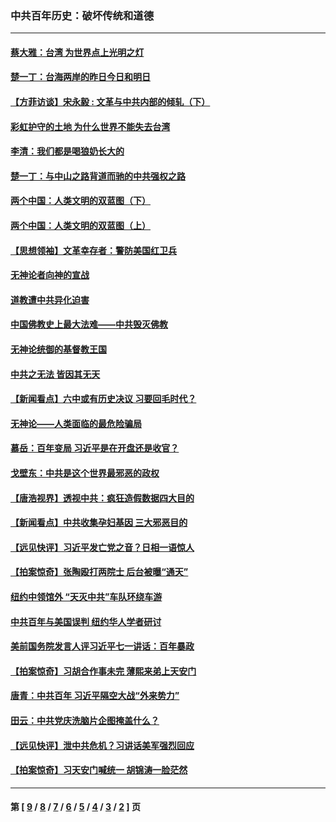 ### 中共百年历史：破坏传统和道德
---
#### [蔡大雅：台湾 为世界点上光明之灯](../../pages/nf1176114/n13531530.md?03070430) 
#### [楚一丁：台海两岸的昨日今日和明日](../../pages/nf1176114/n13531468.md?03070430) 
#### [【方菲访谈】宋永毅 : 文革与中共内部的倾轧（下）](../../pages/nf1176114/n13486836.md?03070430) 
#### [彩虹护守的土地 为什么世界不能失去台湾](../../pages/nf1176114/n13476849.md?03070430) 
#### [李清：我们都是喝狼奶长大的](../../pages/nf1176114/n13471478.md?03070430) 
#### [楚一丁：与中山之路背道而驰的中共强权之路](../../pages/nf1176114/n13437270.md?03070430) 
#### [两个中国：人类文明的双蓝图（下）](../../pages/nf1176114/n13423132.md?03070430) 
#### [两个中国：人类文明的双蓝图（上）](../../pages/nf1176114/n13422687.md?03070430) 
#### [【思想领袖】文革幸存者：警防美国红卫兵](../../pages/nf1176114/n13339289.md?03070430) 
#### [无神论者向神的宣战](../../pages/nf1176114/n13281535.md?03070430) 
#### [道教遭中共异化迫害](../../pages/nf1176114/n13281463.md?03070430) 
#### [中国佛教史上最大法难——中共毁灭佛教](../../pages/nf1176114/n13281397.md?03070430) 
#### [无神论统御的基督教王国](../../pages/nf1176114/n13281280.md?03070430) 
#### [中共之无法 皆因其无天](../../pages/nf1176114/n13281088.md?03070430) 
#### [【新闻看点】六中或有历史决议 习要回毛时代？](../../pages/nf1176114/n13222895.md?03070430) 
#### [无神论——人类面临的最危险骗局](../../pages/nf1176114/n13196137.md?03070430) 
#### [慕岳：百年变局 习近平是在开盘还是收官？](../../pages/nf1176114/n13206516.md?03070430) 
#### [戈壁东：中共是这个世界最邪恶的政权](../../pages/nf1176114/n13085641.md?03070430) 
#### [【唐浩视界】透视中共：疯狂造假数据四大目的](../../pages/nf1176114/n13080590.md?03070430) 
#### [【新闻看点】中共收集孕妇基因 三大邪恶目的](../../pages/nf1176114/n13077182.md?03070430) 
#### [【远见快评】习近平发亡党之音？日相一语惊人](../../pages/nf1176114/n13074809.md?03070430) 
#### [【拍案惊奇】张陶殴打两院士 后台被曝“通天”](../../pages/nf1176114/n13070496.md?03070430) 
#### [纽约中领馆外 “天灭中共”车队环绕车游](../../pages/nf1176114/n13070693.md?03070430) 
#### [中共百年与美国误判 纽约华人学者研讨](../../pages/nf1176114/n13067969.md?03070430) 
#### [美前国务院发言人评习近平七一讲话：百年暴政](../../pages/nf1176114/n13066986.md?03070430) 
#### [【拍案惊奇】习胡合作事未完 薄熙来弟上天安门](../../pages/nf1176114/n13065867.md?03070430) 
#### [唐青：中共百年 习近平隔空大战“外来势力”](../../pages/nf1176114/n13065976.md?03070430) 
#### [田云：中共党庆洗脑片企图掩盖什么？](../../pages/nf1176114/n13064395.md?03070430) 
#### [【远见快评】泄中共危机？习讲话美军强烈回应](../../pages/nf1176114/n13064269.md?03070430) 
#### [【拍案惊奇】习天安门喊统一 胡锦涛一脸茫然](../../pages/nf1176114/n13063233.md?03070430) 

---
#### 第 [ [9](./9.md?03070430) / [8](./8.md?03070430) / [7](./7.md?03070430) / [6](./6.md?03070430) / [5](./5.md?03070430) / [4](./4.md?03070430) / [3](./3.md?03070430) / [2](./2.md?03070430) ] 页
